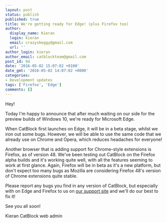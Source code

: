 ```yaml
---
layout: post
status: publish
published: true
title: We're getting ready for Edge! (plus Firefox too)
author:
  display_name: Kieran
  login: kieran
  email: crazyskeggy@gmail.com
  url: ''
author_login: kieran
author_email: catblockteam@gmail.com
post_id: 94
date: '2016-05-02 15:07:02 +0100'
date_gmt: '2016-05-02 14:07:02 +0000'
categories:
- Development updates
tags: ['Firefox', 'Edge']
comments: []
---
```


Hey!

Today I'm happy to announce that after much waiting on our side for the preview builds of Windows 10, we're ready for Microsoft Edge.

When CatBlock first launches on Edge, it will be in a beta stage, whilst we iron out some bugs. However, we will be able to use the same code that we already use on Chrome and Opera, which reduces headaches for everyone!

Another browser that is adding support for Chrome-style extensions is Firefox, as of version 48. We've been testing out CatBlock on the Firefox alpha builds and it's working quite well, with all the features seeming to work at first glance. Again, Firefox will be in beta as it's a new platform, but don't expect too many bugs as Mozilla are considering Firefox 48's version of Chrome extensions quite stable.

Please report any bugs you find in any version of CatBlock, but especially with on Edge and Firefox to us on [our support site](http://support.catblock.tk) and we'll do our best to fix it!

See you all soon!

Kieran
CatBlock web admin
